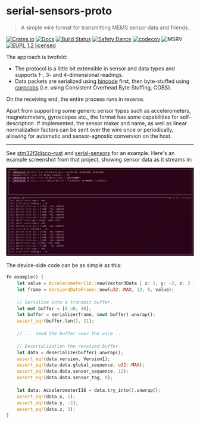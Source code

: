 # serial-sensors-proto

> A simple wire format for transmitting MEMS sensor data and friends.

[![Crates.io][crates-image]][crates-link]
[![Docs][docs-image]][docs-link]
[![Build Status][build-image]][build-link]
[![Safety Dance][safety-image]][safety-link]
[![codecov][codecov-image]][codecov-link]
![MSRV][msrv-image]
[![EUPL 1.2 licensed][license-eupl-image]][license-eupl-link]

The approach is twofold:

- The protocol is a little bit extensible in sensor and data types and supports 1-, 3- and 4-dimensional readings.
- Data packets are serialized using [bincode](https://crates.io/crates/bincode) first, then byte-stuffed
  using [corncobs](https://crates.io/crates/corncobs) (i.e. using Consistent Overhead Byte Stuffing, COBS).

On the receiving end, the entire process runs in reverse.

Apart from supporting some generic sensor types such as accelerometers, magnetometers, gyroscopes etc.,
the format has some capabilities for self-description. If implemented, the sensor maker and name, as well as linear
normalization factors can be sent over the wire once or periodically, allowing for automatic and sensor-agnostic
conversion on the host.

---

See [stm32f3disco-rust](https://github.com/sunsided/stm32f3disco-rust)
and [serial-sensors](https://github.com/sunsided/serial-sensors)
for an example. Here's an example screenshot from that project, showing sensor data as it streams in:

![An example output from serial-sensors TUI](https://raw.githubusercontent.com/sunsided/serial-sensors/0d508a05291f4f7ca1f014dbd6de228dd9e03413/readme/picture.jpg)

The device-side code can be as simple as this:

```rust
fn example() {
    let value = AccelerometerI16::new(Vector3Data { x: 1, y: -2, z: 3 });
    let frame = Version1DataFrame::new(u32::MAX, 12, 0, value);

    // Serialize into a transmit buffer.
    let mut buffer = [0_u8; 48];
    let buffer = serialize(frame, &mut buffer).unwrap();
    assert_eq!(buffer.len(), 21);

    // ... send the buffer over the wire ...

    // Deserialization the received buffer.
    let data = deserialize(buffer).unwrap();
    assert_eq!(data.version, Version1);
    assert_eq!(data.data.global_sequence, u32::MAX);
    assert_eq!(data.data.sensor_sequence, 12);
    assert_eq!(data.data.sensor_tag, 0);

    let data: AccelerometerI16 = data.try_into().unwrap();
    assert_eq!(data.x, 1);
    assert_eq!(data.y, -2);
    assert_eq!(data.z, 3);
}
```

[crates-image]: https://img.shields.io/crates/v/serial-sensors-proto

[crates-link]: https://crates.io/crates/serial-sensors-proto

[docs-image]: https://docs.rs/serial-sensors-proto/badge.svg

[docs-link]: https://docs.rs/serial-sensors-proto/

[build-image]: https://github.com/sunsided/serial-sensors-proto/workflows/Rust/badge.svg

[build-link]: https://github.com/sunsided/serial-sensors-proto/actions

[safety-image]: https://img.shields.io/badge/unsafe-optional-success.svg

[safety-link]: https://github.com/rust-secure-code/safety-dance/

[msrv-image]: https://img.shields.io/badge/rustc-1.71+-blue.svg

[license-eupl-image]: https://img.shields.io/badge/license-EUPL_1.2-blue.svg

[license-eupl-link]: https://github.com/sunsided/serial-sensors-proto/blob/develop/LICENSE-EUPL

[embedded-hal]: https://docs.rs/embedded-hal/

[codecov-image]: https://codecov.io/gh/sunsided/serial-sensors-proto/graph/badge.svg?token=ysTw27B78y

[codecov-link]: https://codecov.io/gh/sunsided/serial-sensors-proto

[cc]: https://contributor-covenant.org
